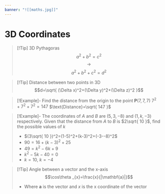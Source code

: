 ```yaml
---
banner: "![[maths.jpg]]"
---
```

# 3D Coordinates 

> [!Tip] 3D Pythagoras 
> $$a^2+b^2=c^2$$
> $$\to$$
> $$a^2+b^2+c^2=d^2$$

> [!Tip] Distance between two points in 3D
> $$d=\sqrt{ (\Delta x)^2+(\Delta y)^2+(\Delta z)^2 }$$

> [!Example]- Find the distance from the origin to the point $\mathbf{P}(7,7,7)$
> $7^2+7^2+7^2=147$
> $\text{Distance}=\sqrt{ 147 }$

> [!Example]- The coordinates of $A$ and $B$ are $(5,3,-8)$ and $(1,k,-3)$ respectively. Given that the distance from $A$ to $B$ is $2\sqrt{ 10 }$, find the possible values of $k$
> - $(3\sqrt{ 10 })^2=(1-5)^2+(k-3)^2+(-3--8)^2$
> - $90=16+(k-3)^2+25$
> - $49=k^2-6k+9$
> - $k^2-5k-40=0$
> - $k=10$, $k=-4$

> [!Tip] Angle between a vector and the x-axis 
> $$\cos\theta _{x}=\frac{x}{|\mathbf{a}|}$$
> - Where $\mathbf{a}$ is the vector and $x$ is the x coordinate of the vector 

